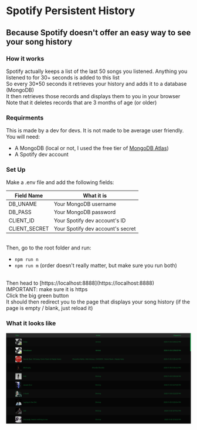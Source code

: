# Spotify Persistent History
## Because Spotify doesn't offer an easy way to see your song history

### How it works
Spotify actually keeps a list of the last 50 songs you listened. Anything you listened to for 30+ seconds is added to this list<br>
So every 30\*50 seconds it retrieves your history and adds it to a database (MongoDB)<br>
It then retrieves those records and displays them to you in your browser<br>
Note that it deletes records that are 3 months of age (or older)

### Requirments
This is made by a dev for devs. It is not made to be average user friendly. <br>
You will need:

- A MongoDB (local or not, I used the free tier of [MongoDB Atlas](https://www.mongodb.com/cloud/atlas))
- A Spotify dev account

### Set Up
Make a .env file and add the following fields:

| Field Name     | What it is                        |
|--------------|------------------------------|
| DB_UNAME  	 | Your MongoDB username             |
| DB_PASS		 | Your MongoDB password             |
| CLIENT_ID	     | Your Spotify dev account's ID     |
| CLIENT_SECRET  | Your Spotify dev account's secret |

<br>
Then, go to the root folder and run:

- `npm run n`
- `npm run m` (order doesn't really matter, but make sure you run both)
<br>
Then head to [https://localhost:8888](https://localhost:8888)
<br>IMPORTANT: make sure it is https<br>
Click the big green button<br>
It should then redirect you to the page that displays your song history (if the page is empty / blank, just reload it)

### What it looks like
![GUI Example](./example.png)
